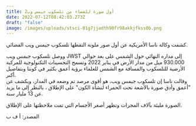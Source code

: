 ```yaml
---
title: أول صورة للفضاء من تلسكوب جيمس وب2
date: 2022-07-12T08:42:03.273Z
draft: "false"
image: /images/uploads/stsci-01g7jjadth90fr98akkjfkss0b.png
---
```

<!--StartFragment-->

كشفت وكالة ناسا الأمريكية عن أول صور ملونة التقطها تلسكوب جيمس ويب الفضائي.

ووصل تلسكوب جيمس ويب JWST إلى مداره النهائي حول الشمس على بعد حوالي 930.000 ميل من مدار الأرض في يناير 2022 وتسمح التحسينات التكنولوجية للمركبة الأرضية للتلسكوب والمسافة مع الشمس للعلماء برؤية أعمق بكثير في كوننا وبتفاصيل أكبر.\
وقالت ناسا إن تلسكوب جيمس ويب، هو أقوى مرصد تم وضعه في المدار، ويكشف عن "أعمق وأدق صورة بالأشعة تحت الحمراء لنشأة الكون" على الإطلاق ، بالنظر إلى ما يزيد عن 13 مليار سنة.

الصورة مليئة بآلاف المجرات وتظهر أصغر الأجسام التي تمت ملاحظتها على الإطلاق.

المصدر: أ ف ب

<!--EndFragment-->